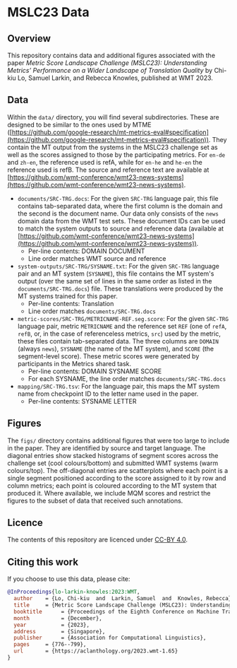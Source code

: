 # MSLC23 Data


## Overview
This repository contains data and additional figures associated with the paper _Metric Score Landscape Challenge (MSLC23): Understanding Metrics’ Performance on a Wider Landscape of Translation Quality_ by Chi-kiu Lo, Samuel Larkin, and Rebecca Knowles, published at WMT 2023.

## Data
Within the `data/` directory, you will find several subdirectories. These are designed to be similar to the ones used by MTME ([https://github.com/google-research/mt-metrics-eval#specification](https://github.com/google-research/mt-metrics-eval#specification)). They contain the MT output from the systems in the MSLC23 challenge set as well as the scores assigned to those by the participating metrics. For `en-de` and `zh-en`, the reference used is refA, while for `en-he` and `he-en` the reference used is refB. The source and reference text are available at [https://github.com/wmt-conference/wmt23-news-systems](https://github.com/wmt-conference/wmt23-news-systems).

- `documents/SRC-TRG.docs`: For the given `SRC-TRG` language pair, this file contains tab-separated data, where the first column is the domain and the second is the document name. Our data only consists of the `news` domain data from the WMT test sets. These document IDs can be used to match the system outputs to source and reference data (available at [https://github.com/wmt-conference/wmt23-news-systems](https://github.com/wmt-conference/wmt23-news-systems)).
    - Per-line contents: DOMAIN DOCUMENT
    - Line order matches WMT source and reference
- `system-outputs/SRC-TRG/SYSNAME.txt`: For the given `SRC-TRG` language pair and an MT system (`SYSNAME`), this file contains the MT system's output (over the same set of lines in the same order as listed in the `documents/SRC-TRG.docs`) file. These translations were produced by the MT systems trained for this paper.
    - Per-line contents: Translation
    - Line order matches `documents/SRC-TRG.docs`
- `metric-scores/SRC-TRG/METRICNAME-REF.seg.score`: For the given `SRC-TRG` language pair, metric `METRICNAME` and the reference set `REF` (one of `refA`, `refB`, or, in the case of referenceless metrics, `src`) used by the metric, these files contain tab-separated data. The three columns are `DOMAIN` (always `news`), `SYSNAME` (the name of the MT system), and `SCORE` (the segment-level score). These metric scores were generated by participants in the Metrics shared task.
    - Per-line contents: DOMAIN SYSNAME SCORE
    - For each SYSNAME, the line order matches `documents/SRC-TRG.docs`
- `mapping/SRC-TRG.tsv`: For the language pair, this maps the MT system name from checkpoint ID to the letter name used in the paper.
    - Per-line contents: SYSNAME LETTER

## Figures
The `figs/` directory contains additional figures that were too large to include in the paper. They are identified by source and target language. The diagonal entries show stacked histograms of segment scores across the challenge set (cool colours/bottom) and submitted WMT systems (warm colours/top). The off-diagonal entries are scatterplots where each point is a single segment positioned according to the score assigned to it by row and column metrics; each point is coloured according to the MT system that produced it. Where available, we include MQM scores and restrict the figures to the subset of data that received such annotations.


## Licence
The contents of this repository are licenced under [CC-BY 4.0](https://creativecommons.org/licenses/by/4.0/).

## Citing this work
If you choose to use this data, please cite:
```bibtex
@InProceedings{lo-larkin-knowles:2023:WMT,
  author    = {Lo, Chi-kiu  and  Larkin, Samuel  and  Knowles, Rebecca},
  title     = {Metric Score Landscape Challenge (MSLC23): Understanding Metrics' Performance on a Wider Landscape of Translation Quality},
  booktitle      = {Proceedings of the Eighth Conference on Machine Translation},
  month          = {December},
  year           = {2023},
  address        = {Singapore},
  publisher      = {Association for Computational Linguistics},
  pages     = {776--799},
  url       = {https://aclanthology.org/2023.wmt-1.65}
}
```
